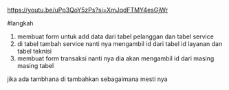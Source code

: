 https://youtu.be/uPp3QoY5zPs?si=XmJqdFTMY4esGjWr

#langkah 
1. membuat form untuk add data dari tabel pelanggan dan tabel service
2. di tabel tambah service nanti nya mengambil id dari tabel id layanan dan tabel teknisi
3. membuat form transaksi nanti nya dia akan mengambil id dari masing masing tabel

jika ada tambhana di tambahkan sebagaimana mesti nya